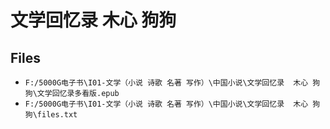 # 文学回忆录  木心 狗狗

## Files

- `F:/5000G电子书\I01-文学（小说 诗歌 名著 写作）\中国小说\文学回忆录  木心 狗狗\文学回忆录多看版.epub`
- `F:/5000G电子书\I01-文学（小说 诗歌 名著 写作）\中国小说\文学回忆录  木心 狗狗\files.txt`
